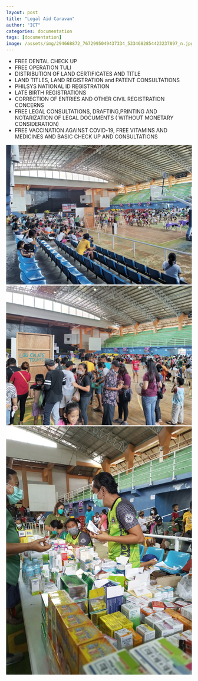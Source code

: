 ```yaml
---
layout: post
title: "Legal Aid Caravan"
author: "ICT"
categories: documentation
tags: [documentation]
image: /assets/img/294668872_7672995049437334_5334682854423237897_n.jpg
---
```


- FREE DENTAL CHECK UP
- FREE OPERATION TULI
- DISTRIBUTION OF LAND CERTIFICATES AND TITLE
- LAND TITLES, LAND REGISTRATION and PATENT CONSULTATIONS
- PHILSYS NATIONAL ID REGISTRATION
- LATE BIRTH  REGISTRATIONS
- CORRECTION OF ENTRIES AND OTHER CIVIL REGISTRATION CONCERNS
- FREE LEGAL CONSULTATIONS, DRAFTING,PRINTING AND NOTARIZATION OF LEGAL DOCUMENTS ( WITHOUT MONETARY CONSIDERATION)
- FREE VACCINATION AGAINST COVID-19, FREE VITAMINS AND MEDICINES AND BASIC CHECK UP AND CONSULTATIONS

![image](/assets/img/295525050_7672994116104094_7651873830087661321_n.jpg)
![image](/assets/img/294835853_7673000099436829_6474040669037139265_n.jpg)
![image](/assets/img/294104185_7673000889436750_5414770460246631682_n.jpg)
